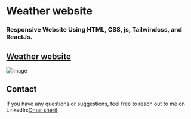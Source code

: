 # Weather website
### Responsive Website Using HTML, CSS, js, Tailwindcss, and ReactJs.

## [Weather website](https://weath-2.netlify.app/)
![image](https://github.com/omargado6/weather-app/assets/91194829/a837e8c6-0685-495f-a0a5-2d25c8bf45c8)

## Contact
If you have any questions or suggestions, feel free to reach out to me on LinkedIn:[Omar sherif](https://www.linkedin.com/in/your-linkedin-profile/)

